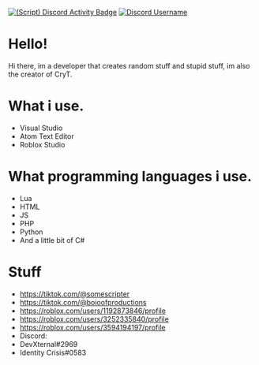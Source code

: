 [![(Script) Discord Activity Badge](https://badgen.net/badge/Playing%20Game/War%20Thunder%2C%2041%20minutes%20elapsed.?color=61d800&labelColor=00cd90&icon=discord)](https://github.com/DevXternal/DevXternal) [![Discord Username](https://img.shields.io/badge/Discord%20User-DevXternal%232969-9cf)](https://discord.com)
# Hello!
Hi there, im a developer that creates random stuff and stupid stuff, im also the creator of CryT.
# What i use.
- Visual Studio
- Atom Text Editor
- Roblox Studio
# What programming languages i use.
- Lua
- HTML
- JS
- PHP
- Python
- And a little bit of C#
# Stuff
- https://tiktok.com/@somescripter
- https://tiktok.com/@boioofproductions
- https://roblox.com/users/1192873846/profile
- https://roblox.com/users/3252335840/profile
- https://roblox.com/users/3594194197/profile
- Discord:
- DevXternal#2969
- Identity Crisis#0583
